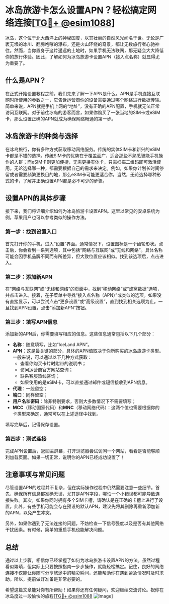 # 冰岛旅游卡怎么设置APN？轻松搞定网络连接[[TG💪+ @esim1088](https://t.me/s/esim1088)]

冰岛，这个位于北大西洋上的神秘国度，以其壮丽的自然风光闻名于世。无论是广袤无垠的冰川、翻腾咆哮的瀑布，还是火山环绕的奇景，都让无数旅行者心驰神往。然而，当你置身于这片遥远的土地时，如果手机无法联网，那无疑会大大降低你的旅行体验。因此，了解如何为冰岛旅游卡设置APN（接入点名称）就显得尤为重要了。

## 什么是APN？

在正式开始设置教程之前，我们先来了解一下APN是什么。APN是手机连接互联网时所使用的参数之一，它告诉运营商你的设备需要通过哪个网络进行数据传输。简单来说，APN就是手机上网的“地址”，没有正确的APN配置，手机就无法正常访问互联网。对于前往冰岛的游客而言，如果你购买了一张当地的SIM卡或eSIM卡，那么设置正确的APN就成为确保网络畅通的第一步。

## 冰岛旅游卡的种类与选择

在冰岛旅行，你有多种方式获取移动网络服务。传统的实体SIM卡和新兴的eSIM卡都是不错的选择。传统SIM卡的优势在于覆盖面广，适合那些不熟悉智能手机操作的人群；而eSIM卡则更加便捷，无需更换实体卡，只需扫描二维码即可激活使用。无论选择哪一种，都需要根据自己的需求来决定。例如，如果你计划长时间停留或者需要频繁更换目的地，那么eSIM卡可能更适合你。当然，无论选择哪种形式的卡，了解并正确设置APN都是必不可少的步骤。

## 设置APN的具体步骤

接下来，我们将详细介绍如何为冰岛旅游卡设置APN。这里以常见的安卓系统为例，苹果用户也可以参考类似的操作方法。

### 第一步：找到设置入口

首先打开你的手机，进入“设置”界面。通常情况下，设置图标是一个齿轮形状。点击后，你会看到一系列选项，其中包括“网络与互联网”或“无线和网络”。具体名称可能会因手机品牌不同而有所差异，但大致位置应该相似。找到该选项后，点击进入。

### 第二步：添加新APN

在“网络与互联网”或“无线和网络”的页面中，找到“移动网络”或“蜂窝数据”选项，并点击进入。接着，在子菜单中寻找“接入点名称（APN）”或类似的选项。如果没有直接显示，可以尝试点击“更多设置”或“高级设置”，直到找到相关选项为止。一旦找到APN设置，点击“添加新APN”按钮。

### 第三步：填写APN信息

添加新的APN后，你需要填写相应的信息。这些信息通常包括以下几个部分：

- **名称**：随意填写，比如“IceLand APN”。
- **APN**：这是最关键的部分，具体的APN值取决于你所购买的冰岛旅游卡类型。一般来说，可以通过以下几种方式获取：
  - 查看你购买卡片时附带的说明书；
  - 访问运营商官方网站查询；
  - 联系客服热线咨询；
  - 如果使用的是eSIM卡，可以直接通过邮件或短信接收到APN信息。
- **代理**：一般留空；
- **端口**：同样留空；
- **用户名**和**密码**：除非特别要求，否则大多数情况下不需要填写；
- **MCC**（移动国家代码）和**MNC**（移动网络代码）：这两个值也需要根据你的卡类型来确定，通常可以在上述途径中找到。

填写完毕后，记得保存设置。

### 第四步：测试连接

完成APN设置后，返回主屏幕，打开浏览器尝试访问一个网站，看看是否能够顺利加载页面。如果一切正常，说明你的APN已经成功设置了！

## 注意事项与常见问题

尽管设置APN的过程并不复杂，但在实际操作过程中仍然需要注意一些细节。首先，确保所有信息都准确无误，尤其是APN字段，哪怕一个小错误都可能导致连接失败。其次，如果你同时拥有多个SIM卡槽，请确认是在正确的卡槽上进行了设置。此外，有些手机可能会存在预设的默认APN，建议先将其删除再重新添加新的APN，以免产生冲突。

另外，如果你遇到了无法连接的问题，不妨检查一下信号强度以及是否有其他网络干扰因素。有时候，简单的重启手机也能解决问题。

## 总结

通过以上步骤，相信你已经掌握了如何为冰岛旅游卡设置APN的方法。虽然过程看似繁琐，但实际上只要按照指南一步步操作，就能轻松搞定。记住，良好的网络连接不仅能让你随时分享旅途中的精彩瞬间，还能帮助你在遇到紧急情况时及时求助。所以，提前做好准备是非常必要的。

希望这篇文章能对你有所帮助！如果你还有任何疑问，欢迎继续交流讨论。祝你在冰岛度过一段愉快的旅程[[TG💪+ @esim1088](https://t.me/s/esim1088) ![Image](https://i.postimg.cc/4NQfJmqS/Snipaste-2025-05-13-00-14-12.png)]